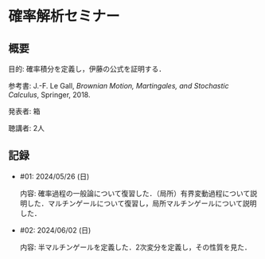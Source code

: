 # 確率解析セミナー

## 概要

目的: 確率積分を定義し，伊藤の公式を証明する．

参考書: J.-F. Le Gall, *Brownian Motion, Martingales, and Stochastic Calculus*, Springer, 2018.

発表者: 箱

聴講者: 2人

## 記録

- \#01: 2024/05/26 (日)

  内容: 確率過程の一般論について復習した．（局所）有界変動過程について説明した．マルチンゲールについて復習し，局所マルチンゲールについて説明した．

- \#02: 2024/06/02 (日)

  内容: 半マルチンゲールを定義した．2次変分を定義し，その性質を見た．
